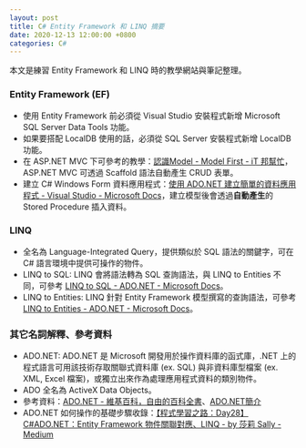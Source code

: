 ```yaml
---
layout: post
title: C# Entity Framework 和 LINQ 摘要
date: 2020-12-13 12:00:00 +0800
categories: C#
--- 
```


本文是練習 Entity Framework 和 LINQ 時的教學網站與筆記整理。

### Entity Framework (EF)

- 使用 Entity Framework 前必須從 Visual Studio 安裝程式新增 Microsoft SQL Server Data Tools 功能。
- 如果要搭配 LocalDB 使用的話，必須從 SQL Server 安裝程式新增 LocalDB 功能。
- 在 ASP\.NET MVC 下可參考的教學：[認識Model - Model First - iT 邦幫忙](https://ithelp.ithome.com.tw/articles/10160947)，ASP\.NET MVC 可透過 Scaffold 語法自動產生 CRUD 表單。
- 建立 C# Windows Form 資料應用程式：[使用 ADO.NET 建立簡單的資料應用程式 - Visual Studio - Microsoft Docs](https://docs.microsoft.com/zh-tw/visualstudio/data-tools/create-a-simple-data-application-by-using-adonet?view=vs-2019)，建立模型後會透過**自動產生**的 Stored Procedure 插入資料。

### LINQ

- 全名為 Language-Integrated Query，提供類似於 SQL 語法的關鍵字，可在 C# 語言環境中提供可操作的物件。
- LINQ to SQL: LINQ 會將語法轉為 SQL 查詢語法，與 LINQ to Entities 不同，可參考 [LINQ to SQL - ADO.NET - Microsoft Docs](https://docs.microsoft.com/zh-tw/dotnet/framework/data/adonet/sql/linq/)。
- LINQ to Entities: LINQ 針對 Entity Framework 模型撰寫的查詢語法，可參考 [LINQ to Entities - ADO.NET - Microsoft Docs](https://docs.microsoft.com/zh-tw/dotnet/framework/data/adonet/ef/language-reference/linq-to-entities)。

### 其它名詞解釋、參考資料

- ADO\.NET: ADO\.NET 是 Microsoft 開發用於操作資料庫的函式庫，.NET 上的程式語言可用該技術存取關聯式資料庫 (ex. SQL) 與非資料庫型檔案 (ex. XML, Excel 檔案)，或獨立出來作為處理應用程式資料的類別物件。
- ADO 全名為 ActiveX Data Objects。
- 參考資料：[ADO.NET - 維基百科，自由的百科全書](https://zh.wikipedia.org/wiki/ADO.NET)、[ADO.NET簡介](http://www.ezonesoft.com.tw/WebDatabase/ADONET.htm)
- ADO\.NET 如何操作的基礎步驟收錄：[【程式學習之路：Day28】C#ADO.NET：Entity Framework 物件關聯對應、LINQ - by 莎莉 Sally - Medium](https://medium.com/sally-thinking/4b27943af679)